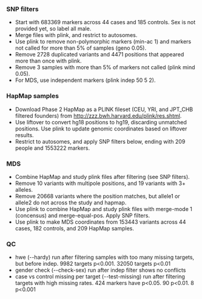 ### SNP filters
* Start with 683369 markers across 44 cases and 185 controls. Sex is not provided yet, so label all male. 
* Merge files with plink, and restrict to autosomes.
* Use plink to remove non-polymorphic markers (min-ac 1) and markers not called for more than 5% of samples (geno 0.05). 
* Remove 2728 duplicated variants and 4471 positions that appeared more than once with plink.
* Remove 3 samples with more than 5% of markers not called (plink mind 0.05).
* For MDS, use independent markers (plink indep 50 5 2).

### HapMap samples
* Download Phase 2 HapMap as a PLINK fileset (CEU, YRI, and JPT_CHB filtered founders) from http://zzz.bwh.harvard.edu/plink/res.shtml.
* Use liftover to convert hg18 positions to hg19, discarding unmatched positions. Use plink to update genomic coordinates based on liftover results.
* Restrict to autosomes, and apply SNP filters below, ending with 209 people and 1553222 markers.

### MDS
* Combine HapMap and study plink files after filtering (see SNP filters). 
* Remove 10 variants with multipole positions, and 19 variants with 3+ alleles.
* Remove 20668 variants where the position matches, but allele1 or allele2 do not across the study and hapmap.
* Use plink to combine HapMap and study plink files with merge-mode 1 (concensus) and merge-equal-pos. Apply SNP filters.
* Use plink to make MDS coordinates from 153443 variants across 44 cases, 182 controls, and 209 HapMap samples.

### QC
* hwe (--hardy) run after filtering samples with too many missing targets, but before indep. 9982 targets p<0.001. 32050 targets p<0.01
* gender check (--check-sex) run after indep filter shows no conflicts
* case vs control missing per target (--test-missing) run after filtering targets with high missing rates. 424 markers have p<0.05. 90 p<0.01. 8 p<0.001
